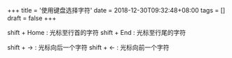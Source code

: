 +++
title = '使用键盘选择字符'
date = 2018-12-30T09:32:48+08:00
tags = []
draft = false
+++

shift + Home : 光标至行首的字符
shift + End : 光标至行尾的字符

shift + → : 光标向后一个字符
shift + ← : 光标向前一个字符
